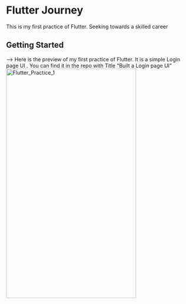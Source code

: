 # Flutter Journey

This is my first practice of Flutter. Seeking towards a skilled career
## Getting Started

--> Here is the preview of my first practice of Flutter. It is a simple Login page UI . 
    You can find it in the repo with Title "Built a Login page UI"
   <img width="353" height="623" alt="Flutter_Practice_1" src="https://github.com/user-attachments/assets/7147abba-f687-4986-860e-ffd53577c885" />
